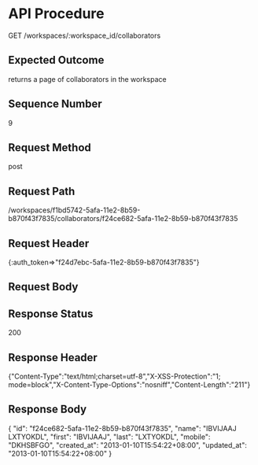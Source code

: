# API Procedure
GET /workspaces/:workspace_id/collaborators
## Expected Outcome
returns a page of collaborators in the workspace
## Sequence Number
9
## Request Method
post
## Request Path
/workspaces/f1bd5742-5afa-11e2-8b59-b870f43f7835/collaborators/f24ce682-5afa-11e2-8b59-b870f43f7835
## Request Header
{:auth_token=>"f24d7ebc-5afa-11e2-8b59-b870f43f7835"}
## Request Body


## Response Status
200
## Response Header
{"Content-Type":"text/html;charset=utf-8","X-XSS-Protection":"1; mode=block","X-Content-Type-Options":"nosniff","Content-Length":"211"}

## Response Body
{
  "id": "f24ce682-5afa-11e2-8b59-b870f43f7835",
  "name": "IBVIJAAJ LXTYOKDL",
  "first": "IBVIJAAJ",
  "last": "LXTYOKDL",
  "mobile": "DKHSBFGO",
  "created_at": "2013-01-10T15:54:22+08:00",
  "updated_at": "2013-01-10T15:54:22+08:00"
}
